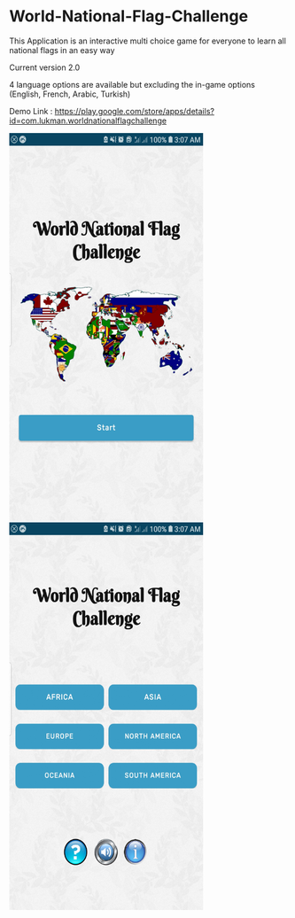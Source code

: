 # World-National-Flag-Challenge

This Application is an interactive multi choice game for everyone to learn all national flags in an easy way

Current version 2.0

4 language options are available but excluding the in-game options
(English, French, Arabic, Turkish)

Demo Link : https://play.google.com/store/apps/details?id=com.lukman.worldnationalflagchallenge

<img src="https://github.com/ismailukman/World-National-Flag-Challenge/blob/master/WorldNationalFlag.jpg" alt="National Flag Challenge" width="350px" height="700">
<img src="https://github.com/ismailukman/World-National-Flag-Challenge/blob/master/home.jpg" alt="Challenge Home" width="350px" height="700">
